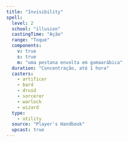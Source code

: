 ```yaml
---
title: "Invisibility"
spell:
  level: 2
  school: "illusion"
  castingTime: "Ação"
  range: "Toque"
  components:
    v: true
    s: true
    m: "uma pestana envolta em gomaarábica"
  duration: "Concentração, até 1 hora"
  casters:
    - artificer
    - bard
    - druid
    - sorcerer
    - warlock
    - wizard
  type:
    - utility
  source: "Player's Handbook"
  upcast: true
---
```

